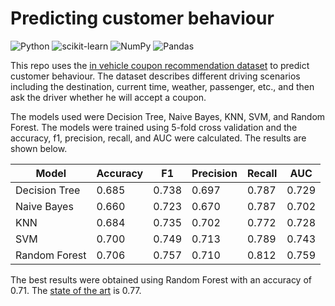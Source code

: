 # Predicting customer behaviour
![Python](https://img.shields.io/badge/python-3670A0?style=for-the-badge&logo=python&logoColor=ffdd54)
![scikit-learn](https://img.shields.io/badge/scikit--learn-%23F7931E.svg?style=for-the-badge&logo=scikit-learn&logoColor=white)
![NumPy](https://img.shields.io/badge/numpy-%23013243.svg?style=for-the-badge&logo=numpy&logoColor=white)
![Pandas](https://img.shields.io/badge/pandas-%23150458.svg?style=for-the-badge&logo=pandas&logoColor=white)

This repo uses the [in vehicle coupon recommendation dataset](https://doi.org/10.24432/C5GS4P) to predict customer behaviour. The dataset describes different driving scenarios including the destination, current time, weather, passenger, etc., and then ask the driver whether he will accept a coupon.

The models used were Decision Tree, Naive Bayes, KNN, SVM, and Random Forest. The models were trained using 5-fold cross validation and the accuracy, f1, precision, recall, and AUC were calculated. The results are shown below.

| Model          | Accuracy | F1    | Precision | Recall | AUC   |
|----------------|----------|-------|-----------|--------|-------|
| Decision Tree  | 0.685    | 0.738 | 0.697     | 0.787  | 0.729 |
| Naive Bayes    | 0.660    | 0.723 | 0.670     | 0.787  | 0.702 |
| KNN            | 0.684    | 0.735 | 0.702     | 0.772  | 0.728 |
| SVM            | 0.700    | 0.749 | 0.713     | 0.789  | 0.743 |
| Random Forest  | 0.706    | 0.757 | 0.710     | 0.812  | 0.759 |

The best results were obtained using Random Forest with an accuracy of 0.71. The [state of the art](https://ejournal.seaninstitute.or.id/index.php/Ekonomi/article/view/506) is 0.77.
